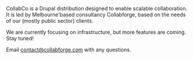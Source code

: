 CollabCo is a Drupal distribution designed to enable scalable collaboration. It is led by Melbourne'based consultancy Collabforge, based on the needs of our (mostly public sector) clients.

We are currently focusing on infrastructure, but more features are coming. Stay tuned!

Email contact@collabforge.com with any questions.
